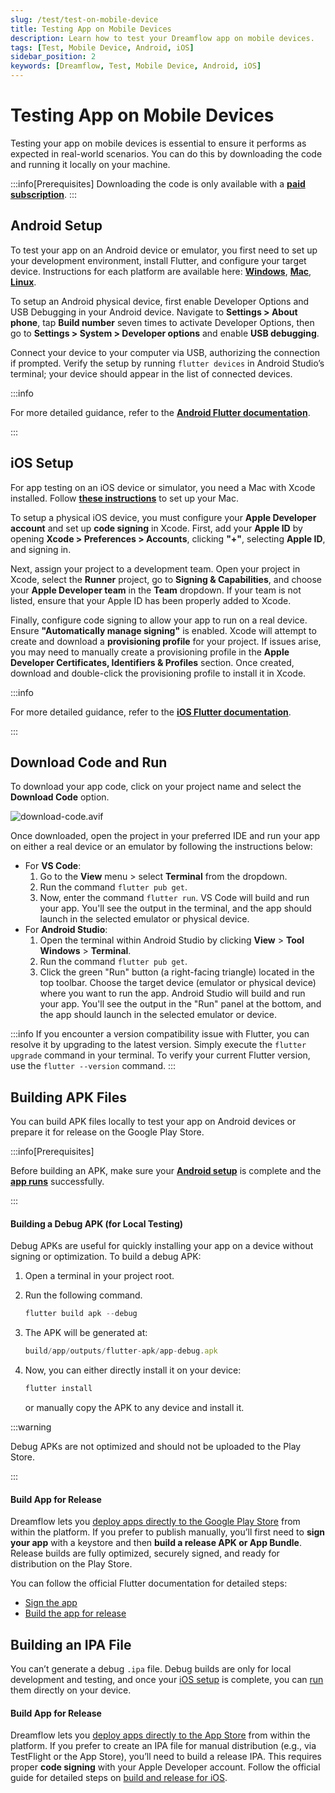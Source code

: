 ```yaml
---
slug: /test/test-on-mobile-device
title: Testing App on Mobile Devices
description: Learn how to test your Dreamflow app on mobile devices.
tags: [Test, Mobile Device, Android, iOS]
sidebar_position: 2
keywords: [Dreamflow, Test, Mobile Device, Android, iOS]
---
```


# Testing App on Mobile Devices
Testing your app on mobile devices is essential to ensure it performs as expected in real-world scenarios. You can do this by downloading the code and running it locally on your machine.

:::info[Prerequisites]
Downloading the code is only available with a [**paid subscription**](https://dreamflow.app/pricing).
:::

## Android Setup

To test your app on an Android device or emulator, you first need to set up your development environment, install Flutter, and configure your target device. Instructions for each platform are available here: [**Windows**](https://docs.flutter.dev/get-started/install/windows/mobile), [**Mac**](https://docs.flutter.dev/get-started/install/macos/mobile-android), [**Linux**](https://docs.flutter.dev/get-started/install/linux/android).

To setup an Android physical device, first enable Developer Options and USB Debugging in your Android device. Navigate to **Settings > About phone**, tap **Build number** seven times to activate Developer Options, then go to **Settings > System > Developer options** and enable **USB debugging**.

Connect your device to your computer via USB, authorizing the connection if prompted. Verify the setup by running `flutter devices` in Android Studio’s terminal; your device should appear in the list of connected devices.

:::info

For more detailed guidance, refer to the [**Android Flutter documentation**](https://docs.flutter.dev/get-started/install/windows/mobile#configure-your-target-android-device).

:::

## iOS Setup

For app testing on an iOS device or simulator, you need a Mac with Xcode installed. Follow [**these instructions**](https://docs.flutter.dev/get-started/install/macos/mobile-ios) to set up your Mac.

To setup a physical iOS device, you must configure your **Apple Developer account** and set up **code signing** in Xcode. First, add your **Apple ID** by opening **Xcode > Preferences > Accounts**, clicking **"+"**, selecting **Apple ID**, and signing in.

Next, assign your project to a development team. Open your project in Xcode, select the **Runner** project, go to **Signing & Capabilities**, and choose your **Apple Developer team** in the **Team** dropdown. If your team is not listed, ensure that your Apple ID has been properly added to Xcode.

Finally, configure code signing to allow your app to run on a real device. Ensure **"Automatically manage signing"** is enabled. Xcode will attempt to create and download a **provisioning profile** for your project. If issues arise, you may need to manually create a provisioning profile in the **Apple Developer Certificates, Identifiers & Profiles** section. Once created, download and double-click the provisioning profile to install it in Xcode.

:::info

For more detailed guidance, refer to the [**iOS Flutter documentation**](https://docs.flutter.dev/get-started/install/macos/mobile-ios#configure-your-target-ios-device).

:::

## Download Code and Run

To download your app code, click on your project name and select the **Download Code** option.

![download-code.avif](imgs/download-code.avif)

Once downloaded, open the project in your preferred IDE and run your app on either a real device or an emulator by following the instructions below:

- For **VS Code**:
    1. Go to the **View** menu > select **Terminal** from the dropdown.
    2. Run the command `flutter pub get`.
    3. Now, enter the command `flutter run`. VS Code will build and run your app. You'll see the output in the terminal, and the app should launch in the selected emulator or physical device.
- For **Android Studio**:
    1. Open the terminal within Android Studio by clicking **View** > **Tool Windows** > **Terminal**.
    2. Run the command `flutter pub get`.
    3. Click the green "Run" button (a right-facing triangle) located in the top toolbar. Choose the target device (emulator or physical device) where you want to run the app. Android Studio will build and run your app. You'll see the output in the "Run" panel at the bottom, and the app should launch in the selected emulator or device.

:::info
If you encounter a version compatibility issue with Flutter, you can resolve it by upgrading to the latest version. Simply execute the `flutter upgrade` command in your terminal. To verify your current Flutter version, use the `flutter --version` command.
:::

## Building APK Files

You can build APK files locally to test your app on Android devices or prepare it for release on the Google Play Store.

:::info[Prerequisites]

Before building an APK, make sure your [**Android setup**](#android-setup) is complete and the [**app runs**](#download-code-and-run) successfully.

:::

#### Building a Debug APK (for Local Testing)

Debug APKs are useful for quickly installing your app on a device without signing or optimization. To build a debug APK:

1. Open a terminal in your project root.
2. Run the following command.
    ```jsx
    flutter build apk --debug
    ```
    
3. The APK will be generated at:
    
    ```jsx
    build/app/outputs/flutter-apk/app-debug.apk
    ```
    
4. Now, you can either directly install it on your device:
    
    ```jsx
    flutter install
    ```
    or manually copy the APK to any device and install it.
    

:::warning

Debug APKs are not optimized and should not be uploaded to the Play Store.

:::

#### Build App for Release

Dreamflow lets you [deploy apps directly to the Google Play Store](../publish/google-playstore-deployment.md) from within the platform. If you prefer to publish manually, you’ll first need to **sign your app** with a keystore and then **build a release APK or App Bundle**. Release builds are fully optimized, securely signed, and ready for distribution on the Play Store.

You can follow the official Flutter documentation for detailed steps:

- [Sign the app](https://docs.flutter.dev/deployment/android#sign-the-app)
- [Build the app for release](https://docs.flutter.dev/deployment/android#build-the-app-for-release)

## Building an IPA File

You can’t generate a debug `.ipa` file. Debug builds are only for local development and testing, and once your [iOS setup](#ios-setup) is complete, you can [run](#download-code-and-run) them directly on your device.

#### Build App for Release

Dreamflow lets you [deploy apps directly to the App Store](../publish/apple-app-store-deployment.md) from within the platform. If you prefer to create an IPA file for manual distribution (e.g., via TestFlight or the App Store), you’ll need to build a release IPA. This requires proper **code signing** with your Apple Developer account. Follow the official guide for detailed steps on [build and release for iOS](https://docs.flutter.dev/deployment/ios).